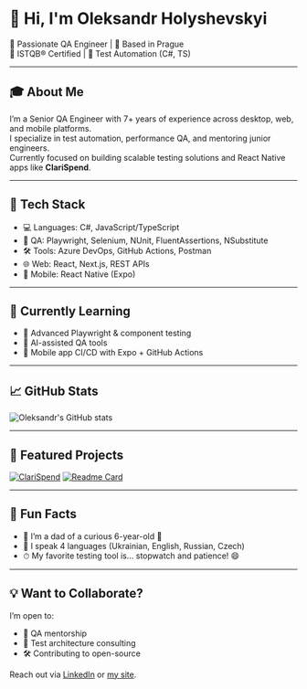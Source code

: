 # 👋 Hi, I'm Oleksandr Holyshevskyi

🎯 Passionate QA Engineer | 📍 Based in Prague  
💼 ISTQB® Certified | 🤖 Test Automation (C#, TS)

---

## 🎓 About Me

I’m a Senior QA Engineer with 7+ years of experience across desktop, web, and mobile platforms.  
I specialize in test automation, performance QA, and mentoring junior engineers.  
Currently focused on building scalable testing solutions and React Native apps like **ClariSpend**.

---

## 🚀 Tech Stack
- 💻 Languages: C#, JavaScript/TypeScript
- 🧪 QA: Playwright, Selenium, NUnit, FluentAssertions, NSubstitute
- 🛠️ Tools: Azure DevOps, GitHub Actions, Postman
- 🌐 Web: React, Next.js, REST APIs
- 📱 Mobile: React Native (Expo)

---

## 🧠 Currently Learning

- 🔧 Advanced Playwright & component testing
- 🧬 AI-assisted QA tools
- 🧭 Mobile app CI/CD with Expo + GitHub Actions

---

## 📈 GitHub Stats
![Oleksandr's GitHub stats](https://github-readme-stats.vercel.app/api?username=o-holyshevskyi&show_icons=true&theme=transparent )

---

## 📌 Featured Projects
[![ClariSpend](https://github-readme-stats.vercel.app/api/pin/?username=ClariSpend&repo=clari-spend-backend&theme=transparent )](https://github.com/ClariSpend/clari-spend-backend)
[![Readme Card](https://github-readme-stats.vercel.app/api/pin/?username=o-holyshevskyi&repo=oh-blog&theme=transparent )](https://github.com/o-holyshevskyi/oh-blog)

---

## 💬 Fun Facts

- 🧒 I’m a dad of a curious 6-year-old 👦
- 🌱 I speak 4 languages (Ukrainian, English, Russian, Czech)
- ⏱ My favorite testing tool is... stopwatch and patience! 😄

---

## 💡 Want to Collaborate?

I’m open to:
- 🤝 QA mentorship
- 🧪 Test architecture consulting
- 🛠️ Contributing to open-source

Reach out via [LinkedIn](https://www.linkedin.com/in/oleksandr-holyshevskyi) or [my site](https://oholyshevskyi.com).
